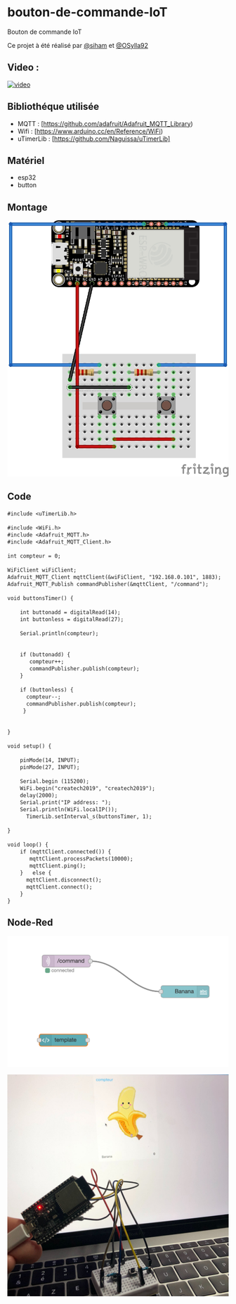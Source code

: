 # bouton-de-commande-IoT



Bouton de commande IoT

Ce projet à été réalisé par [@siham](https://github.com/siham87) et [@OSylla92](https://github.com/OSylla92)

## Video :
[![video](https://img.youtube.com/vi/CNCbM1CLmdk/0.jpg)](https://www.youtube.com/watch?v=CNCbM1CLmdk)


## **Bibliothéque utilisée**
+ MQTT : [https://github.com/adafruit/Adafruit_MQTT_Library)
+ Wifi : [https://www.arduino.cc/en/Reference/WiFi)
+ uTimerLib : [https://github.com/Naguissa/uTimerLib]

## **Matériel**
+ esp32
+ button


## **Montage**

![schema : ](GroceryList.jpg)

## **Code**

```
#include <uTimerLib.h>

#include <WiFi.h>
#include <Adafruit_MQTT.h>
#include <Adafruit_MQTT_Client.h>

int compteur = 0;

WiFiClient wiFiClient;
Adafruit_MQTT_Client mqttClient(&wiFiClient, "192.168.0.101", 1883);
Adafruit_MQTT_Publish commandPublisher(&mqttClient, "/command");

void buttonsTimer() {

    int buttonadd = digitalRead(14);
    int buttonless = digitalRead(27);
    
    Serial.println(compteur);

    
    if (buttonadd) {
       compteur++;
       commandPublisher.publish(compteur);
    }

    if (buttonless) {
      compteur--;
      commandPublisher.publish(compteur);
     }
     
  
}

void setup() {
  
    pinMode(14, INPUT);
    pinMode(27, INPUT);

    Serial.begin (115200);
    WiFi.begin("createch2019", "createch2019");
    delay(2000);
    Serial.print("IP address: ");
    Serial.println(WiFi.localIP());
      TimerLib.setInterval_s(buttonsTimer, 1);

}

void loop() {    
    if (mqttClient.connected()) {
       mqttClient.processPackets(10000);
       mqttClient.ping();
    }   else {
      mqttClient.disconnect();
      mqttClient.connect();
    }
}
```
## **Node-Red**

![](GroceryList-Node-RED.png)

![photo: ](GroceryList2.jpg)
